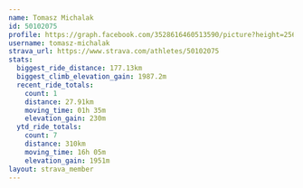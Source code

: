 ```yaml
---
name: Tomasz Michalak
id: 50102075
profile: https://graph.facebook.com/3528616460513590/picture?height=256&width=256
username: tomasz-michalak
strava_url: https://www.strava.com/athletes/50102075
stats:
  biggest_ride_distance: 177.13km
  biggest_climb_elevation_gain: 1987.2m
  recent_ride_totals:
    count: 1
    distance: 27.91km
    moving_time: 01h 35m
    elevation_gain: 230m
  ytd_ride_totals:
    count: 7
    distance: 310km
    moving_time: 16h 05m
    elevation_gain: 1951m
layout: strava_member
--- 
```

